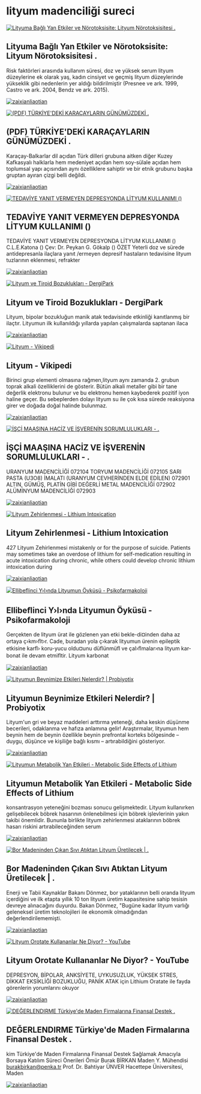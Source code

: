 # lityum madenciliği sureci
<a href="https://mnn.zoosnet.net/LR/Chatpre.aspx?id=MNN94995150&p=https://topgrinding.com/" target="_blank">![Lityuma Bağlı Yan Etkiler ve Nörotoksisite: Lityum Nörotoksisitesi .](https://github.com/technlg/images/blob/main/21.jpg)</a>
## Lityuma Bağlı Yan Etkiler ve Nörotoksisite: Lityum Nörotoksisitesi .
Risk faktörleri arasında kullanım süresi, doz ve yüksek serum lityum düzeylerine ek olarak yaş, kadın cinsiyet ve geçmiş lityum düzeylerinde yükseklik gibi nedenlerin yer aldığı bildirilmiştir (Presnee ve ark. 1999, Castro ve ark. 2004, Bendz ve ark. 2015).
<a href="https://mnn.zoosnet.net/LR/Chatpre.aspx?id=MNN94995150&p=https://topgrinding.com/" target="_blank"><img src="https://github.com/technlg/images/raw/main/chat11.jpg" alt="zaixianliaotian"/></a><a href="//whatsapp.shibangsoft.com/WhatsApp.php" ><img src="https://github.com/technlg/images/raw/main/chat11.png" alt=""></a>
<a href="https://mnn.zoosnet.net/LR/Chatpre.aspx?id=MNN94995150&p=https://topgrinding.com/" target="_blank">![(PDF) TÜRKİYE'DEKİ KARAÇAYLARIN GÜNÜMÜZDEKİ .](https://github.com/technlg/images/blob/main/24.jpg)</a>
## (PDF) TÜRKİYE'DEKİ KARAÇAYLARIN GÜNÜMÜZDEKİ .
Karaçay-Balkarlar dil açıdan Türk dilleri grubuna aitken diğer Kuzey Kafkasyalı halklarla hem medeniyet açıdan hem soy-sülale açıdan hem toplumsal yapı açısından aynı özelliklere sahiptir ve bir etnik grubunu başka gruptan ayıran çizgi belli değildi.
<a href="https://mnn.zoosnet.net/LR/Chatpre.aspx?id=MNN94995150&p=https://topgrinding.com/" target="_blank"><img src="https://github.com/technlg/images/raw/main/chat11.jpg" alt="zaixianliaotian"/></a><a href="//whatsapp.shibangsoft.com/WhatsApp.php" ><img src="https://github.com/technlg/images/raw/main/chat11.png" alt=""></a>
<a href="https://mnn.zoosnet.net/LR/Chatpre.aspx?id=MNN94995150&p=https://topgrinding.com/" target="_blank">![TEDAVİYE YANIT VERMEYEN DEPRESYONDA LİTYUM KULLANIMI ()](https://github.com/technlg/images/blob/main/30.jpg)</a>
## TEDAVİYE YANIT VERMEYEN DEPRESYONDA LİTYUM KULLANIMI ()
TEDAVİYE YANIT VERMEYEN DEPRESYONDA LİTYUM KULLANIMI () C.L.E.Katona () Çev: Dr. Peykan G. Gökalp () ÖZET Yeterli doz ve sürede antidepresanla ilaçlara yanıt /ermeyen depresif hastaların tedavisine lityum tuzlarının eklenmesi, refrakter
<a href="https://mnn.zoosnet.net/LR/Chatpre.aspx?id=MNN94995150&p=https://topgrinding.com/" target="_blank"><img src="https://github.com/technlg/images/raw/main/chat11.jpg" alt="zaixianliaotian"/></a><a href="//whatsapp.shibangsoft.com/WhatsApp.php" ><img src="https://github.com/technlg/images/raw/main/chat11.png" alt=""></a>
<a href="https://mnn.zoosnet.net/LR/Chatpre.aspx?id=MNN94995150&p=https://topgrinding.com/" target="_blank">![Lityum ve Tiroid Bozuklukları - DergiPark](https://github.com/technlg/images/blob/main/12.jpg)</a>
## Lityum ve Tiroid Bozuklukları - DergiPark
Lityum, bipolar bozukluğun manik atak tedavisinde etkinliği kanıtlanmış bir ilaçtır. Lityumun ilk kullanıldığı yıllarda yapılan çalışmalarda saptanan ilaca
<a href="https://mnn.zoosnet.net/LR/Chatpre.aspx?id=MNN94995150&p=https://topgrinding.com/" target="_blank"><img src="https://github.com/technlg/images/raw/main/chat11.jpg" alt="zaixianliaotian"/></a><a href="//whatsapp.shibangsoft.com/WhatsApp.php" ><img src="https://github.com/technlg/images/raw/main/chat11.png" alt=""></a>
<a href="https://mnn.zoosnet.net/LR/Chatpre.aspx?id=MNN94995150&p=https://topgrinding.com/" target="_blank">![Lityum - Vikipedi](https://github.com/technlg/images/blob/main/6.jpg)</a>
## Lityum - Vikipedi
Birinci grup elementi olmasına rağmen,lityum aynı zamanda 2. grubun toprak alkali özelliklerini de gösterir. Bütün alkali metaller gibi bir tane değerlik elektronu bulunur ve bu elektronu hemen kaybederek pozitif iyon haline geçer. Bu sebeplerden dolayı lityum su ile çok kısa sürede reaksiyona girer ve doğada doğal halinde bulunmaz.
<a href="https://mnn.zoosnet.net/LR/Chatpre.aspx?id=MNN94995150&p=https://topgrinding.com/" target="_blank"><img src="https://github.com/technlg/images/raw/main/chat11.jpg" alt="zaixianliaotian"/></a><a href="//whatsapp.shibangsoft.com/WhatsApp.php" ><img src="https://github.com/technlg/images/raw/main/chat11.png" alt=""></a>
<a href="https://mnn.zoosnet.net/LR/Chatpre.aspx?id=MNN94995150&p=https://topgrinding.com/" target="_blank">![İŞÇİ MAAŞINA HACİZ VE İŞVERENİN SORUMLULUKLARI - .](https://github.com/technlg/images/blob/main/36.jpg)</a>
## İŞÇİ MAAŞINA HACİZ VE İŞVERENİN SORUMLULUKLARI - .
URANYUM MADENCİLİĞİ 072104 TORYUM MADENCİLİĞİ 072105 SARI PASTA (U3O8) İMALATI (URANYUM CEVHERİNDEN ELDE EDİLEN) 072901 ALTIN, GÜMÜŞ, PLATİN GİBİ DEĞERLİ METAL MADENCİLİĞİ 072902 ALÜMİNYUM MADENCİLİĞİ 072903
<a href="https://mnn.zoosnet.net/LR/Chatpre.aspx?id=MNN94995150&p=https://topgrinding.com/" target="_blank"><img src="https://github.com/technlg/images/raw/main/chat11.jpg" alt="zaixianliaotian"/></a><a href="//whatsapp.shibangsoft.com/WhatsApp.php" ><img src="https://github.com/technlg/images/raw/main/chat11.png" alt=""></a>
<a href="https://mnn.zoosnet.net/LR/Chatpre.aspx?id=MNN94995150&p=https://topgrinding.com/" target="_blank">![Lityum Zehirlenmesi - Lithium Intoxication](https://github.com/technlg/images/blob/main/65.jpg)</a>
## Lityum Zehirlenmesi - Lithium Intoxication
427 Lityum Zehirlenmesi mistakenly or for the purpose of suicide. Patients may sometimes take an overdose of lithium for self-medication resulting in acute intoxication during chronic, while others could develop chronic lithium intoxication during
<a href="https://mnn.zoosnet.net/LR/Chatpre.aspx?id=MNN94995150&p=https://topgrinding.com/" target="_blank"><img src="https://github.com/technlg/images/raw/main/chat11.jpg" alt="zaixianliaotian"/></a><a href="//whatsapp.shibangsoft.com/WhatsApp.php" ><img src="https://github.com/technlg/images/raw/main/chat11.png" alt=""></a>
<a href="https://mnn.zoosnet.net/LR/Chatpre.aspx?id=MNN94995150&p=https://topgrinding.com/" target="_blank">![Ellibeﬂinci Y›l›nda Lityumun Öyküsü - Psikofarmakoloji](https://github.com/technlg/images/blob/main/52.jpg)</a>
## Ellibeﬂinci Y›l›nda Lityumun Öyküsü - Psikofarmakoloji
Gerçekten de lityum ürat ile gözlenen yan etki bekle-di¤inden daha az ortaya ç›km›ﬂt›r. Cade, buradan yola ç›karak lityumun ürenin epileptik etkisine karﬂ› koru-yucu oldu¤unu düﬂünmüﬂ ve çal›ﬂmalar›na lityum kar-bonat ile devam etmiﬂtir. Lityum karbonat
<a href="https://mnn.zoosnet.net/LR/Chatpre.aspx?id=MNN94995150&p=https://topgrinding.com/" target="_blank"><img src="https://github.com/technlg/images/raw/main/chat11.jpg" alt="zaixianliaotian"/></a><a href="//whatsapp.shibangsoft.com/WhatsApp.php" ><img src="https://github.com/technlg/images/raw/main/chat11.png" alt=""></a>
<a href="https://mnn.zoosnet.net/LR/Chatpre.aspx?id=MNN94995150&p=https://topgrinding.com/" target="_blank">![Lityumun Beynimize Etkileri Nelerdir? | Probiyotix](https://github.com/technlg/images/blob/main/17.jpg)</a>
## Lityumun Beynimize Etkileri Nelerdir? | Probiyotix
Lityum'un gri ve beyaz maddeleri arttırma yeteneği, daha keskin düşünme becerileri, odaklanma ve hafıza anlamına gelir! Araştırmalar, lityumun hem beynin hem de beynin özellikle beynin prefrontal korteks bölgesinde – duygu, düşünce ve kişiliğe bağlı kısmı – artırabildiğini gösteriyor.
<a href="https://mnn.zoosnet.net/LR/Chatpre.aspx?id=MNN94995150&p=https://topgrinding.com/" target="_blank"><img src="https://github.com/technlg/images/raw/main/chat11.jpg" alt="zaixianliaotian"/></a><a href="//whatsapp.shibangsoft.com/WhatsApp.php" ><img src="https://github.com/technlg/images/raw/main/chat11.png" alt=""></a>
<a href="https://mnn.zoosnet.net/LR/Chatpre.aspx?id=MNN94995150&p=https://topgrinding.com/" target="_blank">![Lityumun Metabolik Yan Etkileri - Metabolic Side Effects of Lithium](https://github.com/technlg/images/blob/main/32.jpg)</a>
## Lityumun Metabolik Yan Etkileri - Metabolic Side Effects of Lithium
konsantrasyon yeteneğini bozması sonucu gelișmektedir. Lityum kullanırken gelișebilecek böbrek hasarının önlenebilmesi için böbrek ișlevlerinin yakın takibi önemlidir. Bununla birlikte lityum zehirlenmesi ataklarının böbrek hasarı riskini artırabileceğinden serum
<a href="https://mnn.zoosnet.net/LR/Chatpre.aspx?id=MNN94995150&p=https://topgrinding.com/" target="_blank"><img src="https://github.com/technlg/images/raw/main/chat11.jpg" alt="zaixianliaotian"/></a><a href="//whatsapp.shibangsoft.com/WhatsApp.php" ><img src="https://github.com/technlg/images/raw/main/chat11.png" alt=""></a>
<a href="https://mnn.zoosnet.net/LR/Chatpre.aspx?id=MNN94995150&p=https://topgrinding.com/" target="_blank">![Bor Madeninden Çıkan Sıvı Atıktan Lityum Üretilecek | .](https://github.com/technlg/images/blob/main/64.jpg)</a>
## Bor Madeninden Çıkan Sıvı Atıktan Lityum Üretilecek | .
Enerji ve Tabii Kaynaklar Bakanı Dönmez, bor yataklarının belli oranda lityum içerdiğini ve ilk etapta yıllık 10 ton lityum üretim kapasitesine sahip tesisin devreye alınacağını duyurdu. Bakan Dönmez, "Bugüne kadar lityum varlığı geleneksel üretim teknolojileri ile ekonomik olmadığından değerlendirilememişti.
<a href="https://mnn.zoosnet.net/LR/Chatpre.aspx?id=MNN94995150&p=https://topgrinding.com/" target="_blank"><img src="https://github.com/technlg/images/raw/main/chat11.jpg" alt="zaixianliaotian"/></a><a href="//whatsapp.shibangsoft.com/WhatsApp.php" ><img src="https://github.com/technlg/images/raw/main/chat11.png" alt=""></a>
<a href="https://mnn.zoosnet.net/LR/Chatpre.aspx?id=MNN94995150&p=https://topgrinding.com/" target="_blank">![Lityum Orotate Kullananlar Ne Diyor? - YouTube](https://github.com/technlg/images/blob/main/7.jpg)</a>
## Lityum Orotate Kullananlar Ne Diyor? - YouTube
DEPRESYON, BİPOLAR, ANKSİYETE, UYKUSUZLUK, YÜKSEK STRES, DİKKAT EKSİKLİĞİ BOZUKLUĞU, PANİK ATAK için Lithium Oratate ile fayda görenlerin yorumlarını okuyor 
<a href="https://mnn.zoosnet.net/LR/Chatpre.aspx?id=MNN94995150&p=https://topgrinding.com/" target="_blank"><img src="https://github.com/technlg/images/raw/main/chat11.jpg" alt="zaixianliaotian"/></a><a href="//whatsapp.shibangsoft.com/WhatsApp.php" ><img src="https://github.com/technlg/images/raw/main/chat11.png" alt=""></a>
<a href="https://mnn.zoosnet.net/LR/Chatpre.aspx?id=MNN94995150&p=https://topgrinding.com/" target="_blank">![DEĞERLENDIRME Türkiye'de Maden Firmalarına Finansal Destek .](https://github.com/technlg/images/blob/main/65.jpg)</a>
## DEĞERLENDIRME Türkiye'de Maden Firmalarına Finansal Destek .
 kim Türkiye'de Maden Firmalarına Finansal Destek Sağlamak Amacıyla Borsaya Katılım Süreci Önerileri Ömür Burak BİRKAN Maden Y. Mühendisi burakbirkan@penka.tr Prof. Dr. Bahtiyar ÜNVER Hacettepe Üniversitesi, Maden
<a href="https://mnn.zoosnet.net/LR/Chatpre.aspx?id=MNN94995150&p=https://topgrinding.com/" target="_blank"><img src="https://github.com/technlg/images/raw/main/chat11.jpg" alt="zaixianliaotian"/></a><a href="//whatsapp.shibangsoft.com/WhatsApp.php" ><img src="https://github.com/technlg/images/raw/main/chat11.png" alt=""></a>
